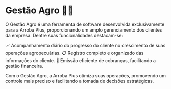 # Gestão Agro 🌾🐄

<p>O Gestão Agro é uma ferramenta de software desenvolvida exclusivamente para a Arroba Plus, proporcionando um amplo gerenciamento dos clientes da empresa. Dentre suas funcionalidades destacam-se:</p>

📈 Acompanhamento diário do progresso do cliente no crescimento de suas operações agropecuárias.
📋 Registro completo e organizado das informações do cliente.
💸 Emissão eficiente de cobranças, facilitando a gestão financeira.

<p>Com o Gestão Agro, a Arroba Plus otimiza suas operações, promovendo um controle mais preciso e facilitando a tomada de decisões estratégicas.</p>

